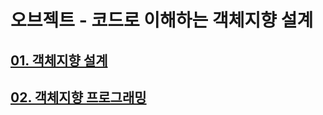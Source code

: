 # 오브젝트 - 코드로 이해하는 객체지향 설계

## [01. 객체지향 설계](./doc/chapter_01.md)

## [02. 객체지향 프로그래밍](./doc/chapter_02.md)
